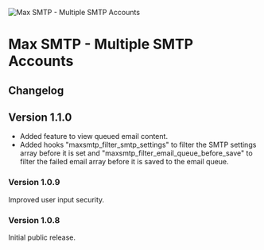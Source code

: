 ![Max SMTP - Multiple SMTP Accounts](https://raw.githubusercontent.com/effinstudios/max-smtp-multiple-smtp-accounts/main/assets/images/logo.png)

# Max SMTP - Multiple SMTP Accounts

## Changelog

## Version 1.1.0
* Added feature to view queued email content.
* Added hooks "maxsmtp_filter_smtp_settings" to filter the SMTP settings array before it is set and "maxsmtp_filter_email_queue_before_save" to filter the failed email array before it is saved to the email queue.

### Version 1.0.9
Improved user input security.

### Version 1.0.8
Initial public release.
